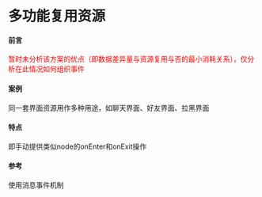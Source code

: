 # 多功能复用资源

#### 前言

<font color=#FF0000>暂时未分析该方案的优点（即数据差异量与资源复用与否的最小消耗关系），仅分析在此情况如何组织事件</font>



#### 案例

同一套界面资源用作多种用途，如聊天界面、好友界面、拉黑界面



#### 特点

即手动提供类似node的onEnter和onExit操作



#### 参考

使用消息事件机制